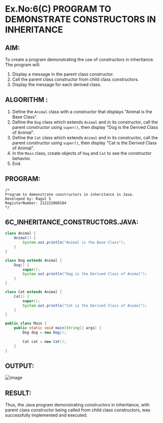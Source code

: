 # Ex.No:6(C) PROGRAM TO DEMONSTRATE CONSTRUCTORS IN INHERITANCE

## AIM:
To create a program demonstrating the use of constructors in inheritance. The program will:
1. Display a message in the parent class constructor.
2. Call the parent class constructor from child class constructors.
3. Display the message for each derived class.

## ALGORITHM :
1. Define the `Animal` class with a constructor that displays "Animal is the Base Class".
2. Define the `Dog` class which extends `Animal` and in its constructor, call the parent constructor using `super()`, then display "Dog is the Derived Class of Animal".
3. Define the `Cat` class which extends `Animal` and in its constructor, call the parent constructor using `super()`, then display "Cat is the Derived Class of Animal".
4. In the `Main` class, create objects of `Dog` and `Cat` to see the constructor behavior.
5. End.

## PROGRAM:
```
/*
Program to demonstrate constructors in inheritance in Java.
Developed by: Ragul S
RegisterNumber: 212222060184
*/
```

## 6C_INHERITANCE_CONSTRUCTORS.JAVA:
```java
class Animal {
    Animal() {
        System.out.println("Animal is the Base Class");
    }
}

class Dog extends Animal {
    Dog() {
        super();
        System.out.println("Dog is the Derived Class of Animal");
    }
}

class Cat extends Animal {
    Cat() {
        super();
        System.out.println("Cat is the Derived Class of Animal");
    }
}

public class Main {
    public static void main(String[] args) {
        Dog dog = new Dog();
        
        Cat cat = new Cat();
    }
}
```

## OUTPUT:
![image](https://github.com/user-attachments/assets/08dfb95d-f675-4a3c-ae4f-556c97572cf3)


## RESULT:
Thus, the Java program demonstrating constructors in inheritance, with parent class constructor being called from child class constructors, was successfully implemented and executed.
